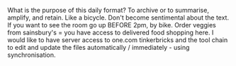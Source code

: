 What is the purpose of this daily format? To archive or to summarise, amplify, and retain. Like a bicycle. 
Don't become sentimental about the text. If you want to see the room go up BEFORE 2pm, by bike.
Order veggies from sainsbury's = you have access to delivered food shopping here.
I would like to have server access to one.com tinkerbricks and the tool chain to edit and update the files automatically / immediately - using synchronisation.
